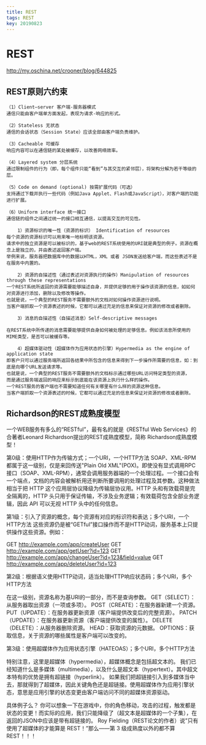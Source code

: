 ```yaml
---
title: REST
tags: REST
key: 20190823
---
```


REST
===============

<http://my.oschina.net/crooner/blog/644825>


REST原则六约束
--------------
	（1）Client–server 客户端-服务器模式 
	通信只能由客户端单方面发起，表现为请求-响应的形式。

	（2）Stateless 无状态
	通信的会话状态（Session State）应该全部由客户端负责维护。

	（3）Cacheable 可缓存 
	响应内容可以在通信链的某处被缓存，以改善网络效率。

	（4）Layered system 分层系统
	通过限制组件的行为（即，每个组件只能“看到”与其交互的紧邻层），将架构分解为若干等级的层。

	（5）Code on demand (optional) 按需扩展代码（可选） 
	支持通过下载并执行一些代码（例如Java Applet、Flash或JavaScript），对客户端的功能进行扩展。

	（6）Uniform interface 统一接口
	通信链的组件之间通过统一的接口相互通信，以提高交互的可见性。

        1）资源标识的唯一性（资源的标识） Identification of resources
	每个资源的资源标识可以用来唯一地标明该资源。
	请求中的独立资源是可以被标识的，基于web的REST系统使用的URI就是典型的例子。资源在概念上是独立的，并由表述返回客户端。
	举例来说，服务器把数据库中的数据以HTML，XML 或者 JSON发送给客户端，而这些表述不是在服务中内置的。
	
		2）资源的自描述性（通过表述对资源执行的操作）Manipulation of resources through these representations
	一个REST系统所返回的资源需要能够描述自身，并提供足够的用于操作该资源的信息，如如何对资源进行添加，删除以及修改等操作。
	也就是说，一个典型的REST服务不需要额外的文档对如何操作资源进行说明。
	当客户端抓取一个资源表述的时候，它都可以通过充足的信息来保证对资源的修改或者删除。

        3）消息的自描述性（自描述消息）Self-descriptive messages

	在REST系统中所传递的消息需要能够提供自身如何被处理的足够信息。例如该消息所使用的MIME类型，是否可以被缓存等。

        4）超媒体驱动性（超媒体作为应用状态的引擎）Hypermedia as the engine of application state
	即客户只可以通过服务端所返回各结果中所包含的信息来得到下一步操作所需要的信息，如：到底是向哪个URL发送请求等。
	也就是说，一个典型的REST服务不需要额外的文档标示通过哪些URL访问特定类型的资源，
	而是通过服务端返回的响应来标示到底能在该资源上执行什么样的操作。
	一个REST服务的客户端也不需要知道任何有关哪里有什么样的资源这种信息。
	当客户端抓取一个资源表述的时候，它都可以通过充足的信息来保证对资源的修改或者删除。

 

Richardson的REST成熟度模型
---------------------------

一个WEB服务有多么的“RESTful”，最有名的就是《RESTful Web Services》的合著者Leonard Richardson提出的REST成熟度模型，简称 Richardson成熟度模型！

第0级：使用HTTP作为传输方式；一个URI，一个HTTP方法
SOAP、XML-RPM都属于这一级别，仅是来回传送"Plain Old XML"(POX)。即使没有显式调用RPC接口（SOAP、XML-RPM），通常会调用服务器端的一个处理过程。一个接口会有一个端点，文档的内容会被解析用还判断所要调用的处理过程及其参数。这种做法相当于把 HTTP 这个应用层协议降级为传输层协议用。HTTP 头和有效载荷是完全隔离的，HTTP 头只用于保证传输，不涉及业务逻辑；有效载荷包含全部业务逻辑，因此 API 可以无视 HTTP 头中的任何信息。

 

第1级：引入了资源的概念，每个资源有对应的标识符和表达；多个URI，一个HTTP方法
这些资源仍是被“GETful”接口操作而不是HTTP动词，服务基本上只提供操作这些资源。例如：

GET http://example.com/app/createUser
GET http://example.com/app/getUser?id=123
GET http://example.com/app/changeUser?id=123&field=value
GET http://example.com/app/deleteUser?id=123

 

第2级：根据语义使用HTTP动词，适当处理HTTP响应状态码；多个URI，多个HTTP方法

在这一级别，资源名称为基URI的一部分，而不是查询参数。
GET（SELECT）：从服务器取出资源（一项或多项）。
POST（CREATE）：在服务器新建一个资源。
PUT（UPDATE）：在服务器更新资源（客户端提供改变后的完整资源）。
PATCH（UPDATE）：在服务器更新资源（客户端提供改变的属性）。
DELETE（DELETE）：从服务器删除资源。
HEAD：获取资源的元数据。
OPTIONS：获取信息，关于资源的哪些属性是客户端可以改变的。

 

第3级：使用超媒体作为应用状态引擎（HATEOAS）；多个URI，多个HTTP方法

特别注意，这里是超媒体（hypermedia），超媒体概念是包括超文本的。
我们已经知道什么是多媒体（multimedia），以及什么是超文本（hypertext）。其中超文本特有的优势是拥有超链接（hyperlink）。
如果我们把超链接引入到多媒体当中去，那就得到了超媒体，因此关键角色还是超链接。使用超媒体作为应用引擎状态，意思是应用引擎的状态变更由客户端访问不同的超媒体资源驱动。

具体例子么？
你可以想象一下在游戏中，你的角色移动，攻击的过程，触发都是状态的变更！而实际的应用，我们只能降级了（超文本是超媒体的一个子集），在返回的JSON中应该是带有超链接的。
Roy Fielding（REST论文的作者）说”只有使用了超媒体的才能算是 REST！”那么——第 3 级成熟度以外的都不算 REST！！！
